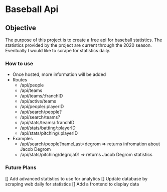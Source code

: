 # Baseball Api

## Objective
The purpose of this project is to create a free api for baseball statistics. The statistics provided by the project are current through the 2020 season. Eventually I would like to scrape for statistics daily. 

### How to use
* Once hosted, more information will be added
* Routes
  * /api/people
  * /api/teams
  * /api/teams/:franchID
  * /api/active/teams
  * /api/people/:playerID
  * /api/search/people?
  * /api/search/teams?
  * /api/stats/teams/:franchID
  * /api/stats/batting/:playerID
  * /api/stats/pitching/:playerID
* Examples
  * /api/search/people?nameLast=degrom => returns infromation about Jacob Degrom
  * /api/stats/pitching/degroja01 => returns Jacob Degrom statistics

### Future Plans
[] Add advanced statistics to use for analytics
[] Update database by scraping web daily for statistics
[] Add a frontend to display data